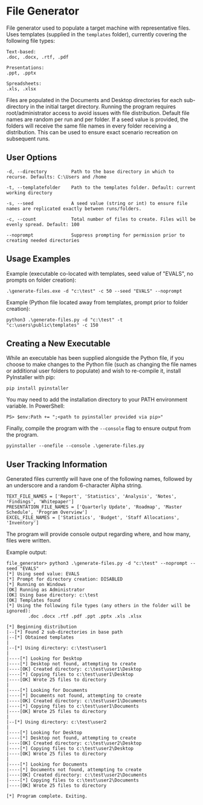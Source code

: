 # File Generator
File generator used to populate a target machine with representative files. Uses
templates (supplied in the `templates` folder), currently covering the following
file types:
```
Text-based:
.doc, .docx, .rtf, .pdf

Presentations:
.ppt, .pptx

Spreadsheets:
.xls, .xlsx
```

Files are populated in the Documents and Desktop directories for each sub-directory
in the initial target directory. Running the program requires root/administrator
access to avoid issues with file distribution. Default file names are random per run and per folder.
If a seed value is provided, the folders will receive the same file names in every folder receiving a
distribution. This can be used to ensure exact scenario recreation on subsequent runs.

## User Options
```
-d, --directory         Path to the base directory in which to recurse. Defaults: C:\Users and /home

-t, --templatefolder    Path to the templates folder. Default: current working directory

-s, --seed              A seed value (string or int) to ensure file names are replicated exactly between runs/folders.

-c, --count             Total number of files to create. Files will be evenly spread. Default: 100

--noprompt              Suppress prompting for permission prior to creating needed directories
```

## Usage Examples
Example (executable co-located with templates, seed value of "EVALS", no prompts on folder creation):

`.\generate-files.exe -d "c:\test" -c 50 --seed "EVALS" --noprompt`

Example (Python file located away from templates, prompt prior to folder creation):

`python3 .\generate-files.py -d "c:\test" -t "c:\users\public\templates" -c 150`

## Creating a New Executable
While an executable has been supplied alongside the Python file, if you choose to make changes
to the Python file (such as changing the file names or additional user folders to populate) and
wish to re-compile it, install PyInstaller with pip:

`pip install pyinstaller`

You may need to add the installation directory to your PATH environment variable. In PowerShell:

`PS> $env:Path += ";<path to pyinstaller provided via pip>"`

Finally, compile the program with the `--console` flag to ensure output from the program.

`pyinstaller --onefile --console .\generate-files.py`

## User Tracking Information
Generated files currently will have one of the following names, followed by an underscore
and a random 6-character Alpha string.
```
TEXT_FILE_NAMES = ['Report', 'Statistics', 'Analysis', 'Notes', 'Findings', 'Whitepaper']
PRESENTATION_FILE_NAMES = ['Quarterly Update', 'Roadmap', 'Master Schedule', 'Program Overview']
EXCEL_FILE_NAMES = ['Statistics', 'Budget', 'Staff Allocations', 'Inventory']
```

The program will provide console output regarding where, and how many, files were written.

Example output:
```
file_generator> python3 .\generate-files.py -d "c:\test" --noprompt --seed "EVALS"
[*] Using seed value: EVALS
[*] Prompt for directory creation: DISABLED
[*] Running on Windows
[OK] Running as Administrator
[OK] Using base directory: c:\test
[OK] Templates found
[*] Using the following file types (any others in the folder will be ignored):
        .doc .docx .rtf .pdf .ppt .pptx .xls .xlsx

[*] Beginning distribution
|--[*] Found 2 sub-directories in base path
|--[*] Obtained templates
|
|--[*] Using directory: c:\test\user1
|
|----[*] Looking for Desktop
|----[*] Desktop not found, attempting to create
|----[OK] Created directory: c:\test\user1\Desktop
|----[*] Copying files to c:\test\user1\Desktop
|----[OK] Wrote 25 files to directory
|
|----[*] Looking for Documents
|----[*] Documents not found, attempting to create
|----[OK] Created directory: c:\test\user1\Documents
|----[*] Copying files to c:\test\user1\Documents
|----[OK] Wrote 25 files to directory
|
|--[*] Using directory: c:\test\user2
|
|----[*] Looking for Desktop
|----[*] Desktop not found, attempting to create
|----[OK] Created directory: c:\test\user2\Desktop
|----[*] Copying files to c:\test\user2\Desktop
|----[OK] Wrote 25 files to directory
|
|----[*] Looking for Documents
|----[*] Documents not found, attempting to create
|----[OK] Created directory: c:\test\user2\Documents
|----[*] Copying files to c:\test\user2\Documents
|----[OK] Wrote 25 files to directory

[*] Program complete. Exiting.
```
